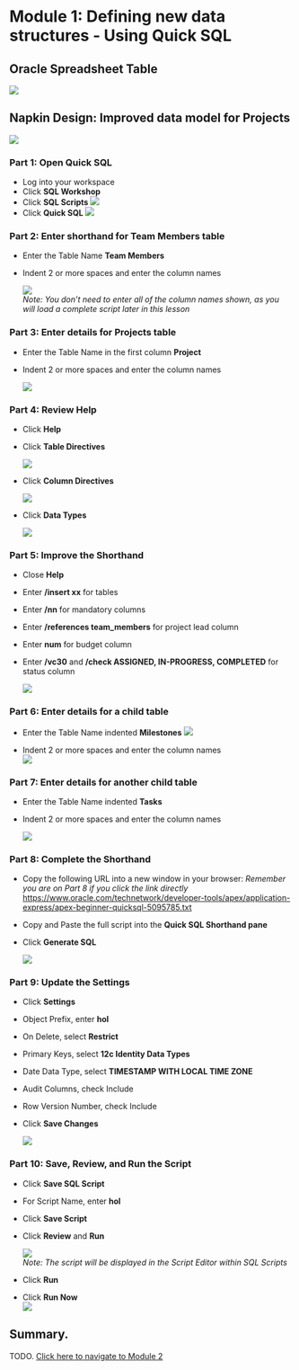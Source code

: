 # Module 1: Defining new data structures - Using Quick SQL

## Oracle Spreadsheet Table
![](images/1/oracle-spreadsheet-table.png)

## Napkin Design: Improved data model for Projects
![](images/1/napkin-design.png)

### **Part 1**: Open Quick SQL
- Log into your workspace
- Click **SQL Workshop**
- Click **SQL Scripts**
    ![](images/1/sql-scripts.png)
- Click **Quick SQL**
    ![](images/1/quick-sql.png)

### **Part 2**: Enter shorthand for Team Members table 
- Enter the Table Name **Team Members**
- Indent 2 or more spaces and enter the column names

    ![](images/1/create-table-shorthand.png)  
*Note: You don’t need to enter all of the column names shown,
as you will load a complete script later in this lesson*

### **Part 3**: Enter details for Projects table
- Enter the Table Name in the first column **Project**
- Indent 2 or more spaces and enter the column names

    ![](images/1/project-table-shorthand.png)

### **Part 4**: Review Help

- Click **Help**
- Click **Table Directives**

    ![](images/1/review-table-directives.png)

- Click **Column Directives**

    ![](images/1/review-column-directives.png)

- Click **Data Types**

    ![](images/1/review-data-types.png)

### **Part 5**: Improve the Shorthand

- Close **Help**
- Enter **/insert xx** for tables
- Enter **/nn** for mandatory columns
- Enter **/references team_members** for project lead column
- Enter **num** for budget column
- Enter **/vc30** and **/check ASSIGNED,
IN-PROGRESS, COMPLETED** for
status column

    ![](images/1/improve-shorthand.png)

### **Part 6**: Enter details for a child table

- Enter the Table Name indented **Milestones**
    ![](images/1/child-table.png)

- Indent 2 or more spaces and
enter the column names  
    ![](images/1/column-names-child-table.png)

### **Part 7**: Enter details for another child table

- Enter the Table Name indented **Tasks**
- Indent 2 or more spaces and enter the column names

    ![](images/1/another-child-table.png)

### **Part 8**: Complete the Shorthand

- Copy the following URL into a new window in your browser:
*Remember you are on Part 8 if you click the link directly*  
https://www.oracle.com/technetwork/developer-tools/apex/application-express/apex-beginner-quicksql-5095785.txt
- Copy and Paste the full script
into the **Quick SQL Shorthand pane**
- Click **Generate SQL**

    ![](images/1/generate-sql.png)

### **Part 9**: Update the Settings

- Click **Settings**
- Object Prefix, enter **hol**
- On Delete, select **Restrict**
- Primary Keys, select **12c Identity Data Types**
- Date Data Type, select **TIMESTAMP WITH LOCAL TIME ZONE**
- Audit Columns, check Include
- Row Version Number, check Include
- Click **Save Changes**

    ![](images/1/update-settings.png)

### **Part 10**: Save, Review, and Run the Script

- Click **Save SQL Script**
- For Script Name, enter **hol**
- Click **Save Script**
- Click **Review** and **Run**

    ![](images/1/save-script.png)  
*Note: The script will be displayed in
the Script Editor within SQL Scripts*
- Click **Run**
- Click **Run Now**  
    ![](images/1/run-script.png)

## Summary.

TODO. [Click here to navigate to Module 2](2-creating-an-app-on-the-tables-from-quick-sql-using-the-create-application-wizard.md)